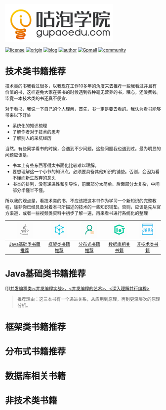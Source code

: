 <img width="350" src="../README.assets/1566299350462.png">

[![license](https://img.shields.io/hexpm/l/plug.svg?style=flat-square)](https://github.com/2227324689/ToBeBetter/blob/master/LICENSE) [![origin](https://img.shields.io/badge/origin-%E5%92%95%E6%B3%A1%E5%AD%A6%E9%99%A2-yellowgreen.svg?style=flat-square)](https://www.gupaoedu.com) [![blog](https://img.shields.io/badge/blog-%E5%8D%9A%E5%AE%A2-orange.svg?style=flat-square)](https://istio.tech) [![author](https://img.shields.io/badge/author-Mic-blue.svg?style=flat-square)](#) [![Gpmall](https://img.shields.io/badge/linked-gpmall-red.svg?style=flat-square)](#) [![community](https://img.shields.io/badge/community-%E6%8A%80%E6%9C%AF%E7%A4%BE%E5%8C%BA-lightgrey.svg?style=flat-square)](https://gper.club)

# 技术类书籍推荐

技术类的书我看过很多，以我现在工作10多年的角度来去推荐一些我看过并且有价值的书，这样避免大家在买书的时候遇到各种毫无营养的书，糟心，还浪费钱。毕竟一本技术类的书还真不便宜.

对于看书，我说一下自己的个人理解，首先，书一定是要去看的。我认为看书能够带来以下好处

* 系统化的知识梳理
* 了解作者对于技术的思考
* 了解别人的采坑经历

当然，有些同学看书的时候，会遇到不少问题，这些问题我也遇到过。最为明显的问题应该是，

* 书本上有些东西写得太书面化比较难以理解。 
* 要想理解这一个小节的知识点，必须要具备其他知识的铺垫。否则，会因为看不懂而新生放弃的念头
* 书本的排列，没有递进性和引导性，前面部分太简单、后面部分太复杂，中间部分半懂半不懂。

所以我的观点是，看技术类的书，不应该把这本书作为学习一个新知识的完整教程，除非你已经具备对着本书所描述的技术的一些知识铺垫。否则，应该是先从官方渠道，或者一些视频类资料中初步了解一遍，再来看书进行系统化的整理

| ![1566383567493](../README.assets/1566383567493.png) | ![1566383600147](../README.assets/1566383600147.png) | ![1566383632180](../README.assets/1566383632180.png) | ![1566383677895](../README.assets/1566383677895.png) | ![1566383711068](../README.assets/1566383711068.png) |
| :--------------------------------------------------: | :--------------------------------------------------: | :--------------------------------------------------: | :--------------------------------------------------: | :--------------------------------------------------: |
|      [Java基础类书籍推荐](#Java基础类书籍推荐)       |          [框架类书籍推荐](#框架类书籍推荐)           |          [分布式书籍推荐](#分布式书籍推荐)           |          [数据库相关书籍](#数据库相关书籍)           |            [非技术类书籍](#非技术类书籍)             |





# Java基础类书籍推荐

[[1]并发编程类:<并发编程实战>、<并发编程的艺术>、<深入理解并行编程>]()

> 推荐理由：这三本书有一个递进关系，从应用到原理，再到更深层次的原理分析。



# 框架类书籍推荐





# 分布式书籍推荐





# 数据库相关书籍





# 非技术类书籍



































